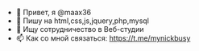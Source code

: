 - 👋 Привет, я @maax36
- 👀 Пишу на html,css,js,jquery,php,mysql
- 💞️ Ищу сотрудничество в Веб-студии
- 📫 Как со мной связаться: https://t.me/mynickbusy

<!---
maax36/maax36 is a ✨ special ✨ repository because its `README.md` (this file) appears on your GitHub profile.
You can click the Preview link to take a look at your changes.
--->
